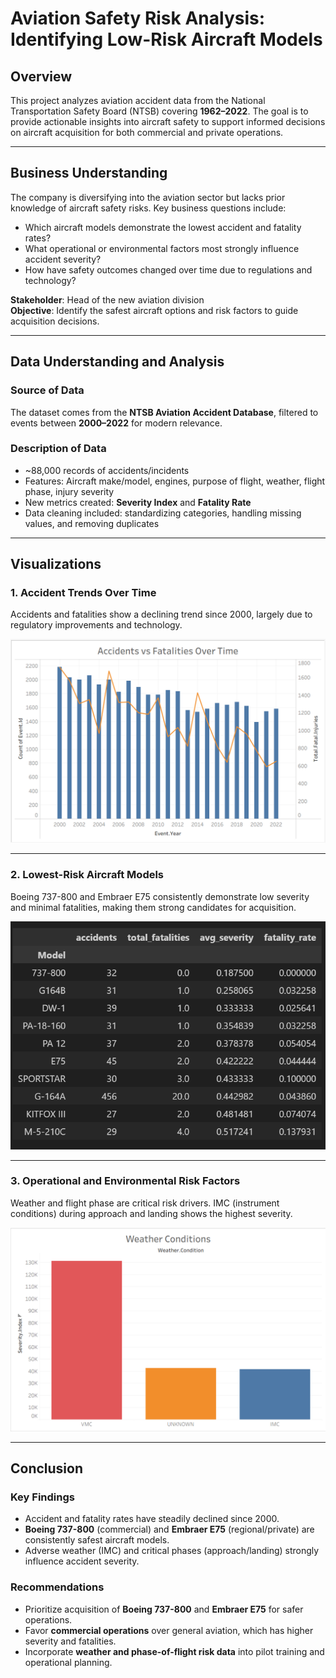 # Aviation Safety Risk Analysis: Identifying Low-Risk Aircraft Models

## Overview  
This project analyzes aviation accident data from the National Transportation Safety Board (NTSB) covering **1962–2022**. The goal is to provide actionable insights into aircraft safety to support informed decisions on aircraft acquisition for both commercial and private operations.  

---

## Business Understanding  
The company is diversifying into the aviation sector but lacks prior knowledge of aircraft safety risks. Key business questions include:  

- Which aircraft models demonstrate the lowest accident and fatality rates?  
- What operational or environmental factors most strongly influence accident severity?  
- How have safety outcomes changed over time due to regulations and technology?  

**Stakeholder**: Head of the new aviation division  
**Objective**: Identify the safest aircraft options and risk factors to guide acquisition decisions.  

---

## Data Understanding and Analysis  

### Source of Data  
The dataset comes from the **NTSB Aviation Accident Database**, filtered to events between **2000–2022** for modern relevance.  

### Description of Data  
- ~88,000 records of accidents/incidents  
- Features: Aircraft make/model, engines, purpose of flight, weather, flight phase, injury severity  
- New metrics created: **Severity Index** and **Fatality Rate**  
- Data cleaning included: standardizing categories, handling missing values, and removing duplicates  

---

## Visualizations  

### 1. Accident Trends Over Time  
Accidents and fatalities show a declining trend since 2000, largely due to regulatory improvements and technology.  

![Accidents vs Fatalities Over Time](https://github.com/mcshoja/Aviation-Data-Phase-1-Project/blob/dec0607447679aba8345589d8755e0b5731f50e3/accidents%20vs%20fatalities.png)

---

### 2. Lowest-Risk Aircraft Models  
Boeing 737-800 and Embraer E75 consistently demonstrate low severity and minimal fatalities, making them strong candidates for acquisition.  

![Top 10 Lowest-Risk Aircraft Models](https://github.com/mcshoja/Aviation-Data-Phase-1-Project/blob/main/low%20risk%20aricraft%20models.png?raw=true)  

---

### 3. Operational and Environmental Risk Factors  
Weather and flight phase are critical risk drivers. IMC (instrument conditions) during approach and landing shows the highest severity.  

![Weather and Flight Phase Risk](https://github.com/mcshoja/Aviation-Data-Phase-1-Project/blob/main/weather%20conditions.png?raw=true) 

---

## Conclusion  

### Key Findings  
- Accident and fatality rates have steadily declined since 2000.  
- **Boeing 737-800** (commercial) and **Embraer E75** (regional/private) are consistently safest aircraft models.  
- Adverse weather (IMC) and critical phases (approach/landing) strongly influence accident severity.  

### Recommendations  
- Prioritize acquisition of **Boeing 737-800** and **Embraer E75** for safer operations.  
- Favor **commercial operations** over general aviation, which has higher severity and fatalities.  
- Incorporate **weather and phase-of-flight risk data** into pilot training and operational planning.  
